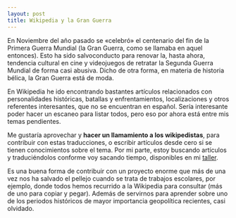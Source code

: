 ```yaml
---
layout: post
title: Wikipedia y la Gran Guerra
---
```


En Noviembre del año pasado se «celebró» el centenario del fin de la Primera Guerra Mundial (la Gran Guerra, como se llamaba en aquel 
entonces). Esto ha sido salvoconducto para renovar la, hasta ahora, tendencia cultural en cine y videojuegos de retratar la Segunda Guerra
Mundial de forma casi abusiva. Dicho de otra forma, en materia de historia bélica, la Gran Guerra está de moda.

En Wikipedia he ido encontrando bastantes artículos relacionados con personalidades históricas, batallas y enfrentamientos, 
localizaciones y otros referentes interesantes, que no se encuentran en español. Sería interesante poder hacer un escaneo para listar
todos, pero eso por ahora está entre mis temas pendientes.

Me gustaría aprovechar y **hacer un llamamiento a los wikipedistas**, para contribuir con estas traducciones, o escribir artículos desde
cero si se tienen conocimientos sobre el tema. Por mi parte, estoy buscando artículos y traduciéndolos conforme voy sacando tiempo, 
disponibles en mi [taller](https://es.wikipedia.org/wiki/Usuario:JuanjoSalvador/Taller).

Es una buena forma de contribuir con un proyecto enorme que más de una vez nos ha salvado el pellejo cuando se trata de trabajos escolares,
por ejemplo, donde todos hemos recurrido a la Wikipedia para consultar (más de uno para copiar y pegar). Además de servirnos para aprender
sobre uno de los periodos históricos de mayor importancia geopolítica recientes, casi olvidado.
